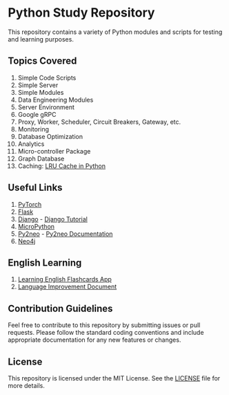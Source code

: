 # Python Study Repository

This repository contains a variety of Python modules and scripts for testing and learning purposes.

## Topics Covered

1. Simple Code Scripts
2. Simple Server
3. Simple Modules
4. Data Engineering Modules
5. Server Environment
6. Google gRPC
7. Proxy, Worker, Scheduler, Circuit Breakers, Gateway, etc.
8. Monitoring
9. Database Optimization
10. Analytics
11. Micro-controller Package
12. Graph Database
13. Caching: [LRU Cache in Python](https://realpython.com/lru-cache-python/)

## Useful Links

1. [PyTorch](https://pytorch.org/get-started/locally/)
2. [Flask](https://flask.palletsprojects.com/en/2.0.x/quickstart)
3. [Django](https://www.djangoproject.com/start) - [Django Tutorial](https://docs.djangoproject.com/en/3.2/intro/tutorial01/)
4. [MicroPython](https://micropython.org/)
5. [Py2neo](https://pypi.org/project/py2neo/) - [Py2neo Documentation](https://py2neo.org/2021.1/)
6. [Neo4j](https://neo4j.com/)

## English Learning

1. [Learning English Flashcards App](https://github.com/smaruf/python-study/blob/main/src/learning-english/README.md)
2. [Language Improvement Document](https://github.com/smaruf/python-study/blob/main/src/learning-english/language_improvement.md)

## Contribution Guidelines

Feel free to contribute to this repository by submitting issues or pull requests. Please follow the standard coding conventions and include appropriate documentation for any new features or changes.

## License

This repository is licensed under the MIT License. See the [LICENSE](LICENSE) file for more details.
